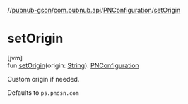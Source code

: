 //[pubnub-gson](../../../index.md)/[com.pubnub.api](../index.md)/[PNConfiguration](index.md)/[setOrigin](set-origin.md)

# setOrigin

[jvm]\
fun [setOrigin](set-origin.md)(origin: [String](https://kotlinlang.org/api/latest/jvm/stdlib/kotlin/-string/index.html)): [PNConfiguration](index.md)

Custom origin if needed.

Defaults to `ps.pndsn.com`
